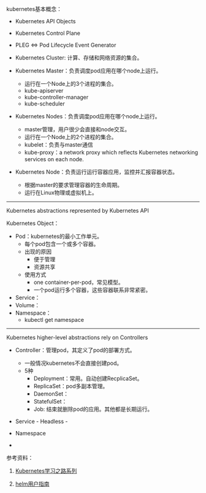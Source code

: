 
kubernetes基本概念：

- Kubernetes API Objects
- Kubernetes Control Plane
- PLEG <=> Pod Lifecycle Event Generator

- Kubernetes Cluster: 计算、存储和网络资源的集合。
- Kubernetes Master：负责调度pod应用在哪个node上运行。
  - 运行在一个Node上的3个进程的集合。
  - kube-apiserver
  - kube-controller-manager
  - kube-scheduler
- Kubernetes Nodes：负责调度pod应用在哪个node上运行。
  - master管理，用户很少会直接和node交互。
  - 运行在一个Node上的2个进程的集合。
  - kubelet：负责与master通信
  - kube-proxy：a network proxy which reflects Kubernetes networking services on each node.
- Kubernetes Node：负责运行运行容器应用，监控并汇报容器状态。
  - 根据master的要求管理容器的生命周期。
  - 运行在Linux物理或虚拟机上。

---
Kubernetes abstractions represented by Kubernetes API

Kubernetes Object：
- Pod：kubernetes的最小工作单元。
  - 每个pod包含一个或多个容器。
  - 出现的原因
    - 便于管理
    - 资源共享
  - 使用方式
    - one container-per-pod，常见模型。
    - 一个pod运行多个容器，这些容器联系非常紧密。
- Service：
- Volume：
- Namespace：
    - kubectl get namespace

---
Kubernetes higher-level abstractions rely on Controllers

- Controller：管理pod，其定义了pod的部署方式。
  - 一般情况kubernetes不会直接创建pod。
  - 5种
    - Deployment：常用。自动创建RecplicaSet。
    - ReplicaSet：pod多副本管理。
    - DaemonSet：
    - StatefulSet：
    - Job: 结束就删除pod的应用。其他都是长期运行。

- Service
		- Headless
		- 
- Namespace
- 




参考资料：
1. [Kubernetes学习之路系列](https://www.cnblogs.com/linuxk/p/9272567.html)

2. [helm用户指南](https://whmzsu.github.io/helm-doc-zh-cn/)
